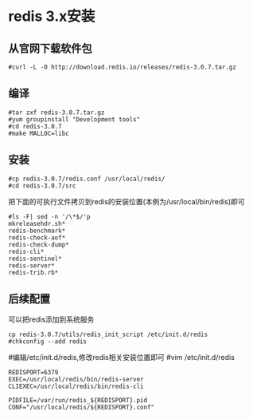 # redis 3.x安装
## 从官网下载软件包
```
#curl -L -O http://download.redis.io/releases/redis-3.0.7.tar.gz
```
## 编译
```
#tar zxf redis-3.0.7.tar.gz
#yum groupinstall "Development tools"
#cd redis-3.0.7
#make MALLOC=libc
```
## 安装

```
#cp redis-3.0.7/redis.conf /usr/local/redis/
#cd redis-3.0.7/src
```

把下面的可执行文件拷贝到redis的安装位置(本例为/usr/local/bin/redis)即可

```
#ls -F| sed -n '/\*$/'p
mkreleasehdr.sh*
redis-benchmark*
redis-check-aof*
redis-check-dump*
redis-cli*
redis-sentinel*
redis-server*
redis-trib.rb*

```
## 后续配置
可以把redis添加到系统服务
```
cp redis-3.0.7/utils/redis_init_script /etc/init.d/redis
#chkconfig --add redis
```
#编辑/etc/init.d/redis,修改redis相关安装位置即可
#vim /etc/init.d/redis
```
REDISPORT=6379  
EXEC=/usr/local/redis/bin/redis-server  
CLIEXEC=/usr/local/redis/bin/redis-cli  

PIDFILE=/var/run/redis_${REDISPORT}.pid  
CONF="/usr/local/redis/${REDISPORT}.conf"  
```
